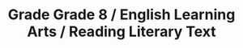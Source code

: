 ---
title: "Grade Grade 8 / English Learning Arts / Reading Literary Text"
subject: "ela"
grade: "8"
area: "rlt"
next_steps:
  - instructions: "Ask your student to read a story and explain how the characters and plot develop the theme. Ask your student to analyze how the author uses different points of view to create effects. Have your student analyze how a modern work draws on a traditional story. "
  - instructions: "Ask your student to read articles about a topic and then write an essay that explains the topic (informative) or defends a position (argumentative). Argumentative essays should fully defend a claim against opposing views. Essays should be organized, quote credible sources, and use language specific to the task. "
  - instructions: "With your student, use a smaller cup than needed to measure the liquid for a recipe. Ask how to add fractions to get the total amount (ex: 1/4 cup + 1/4 cup + 1/4 cup = 3/4 cup)."
---